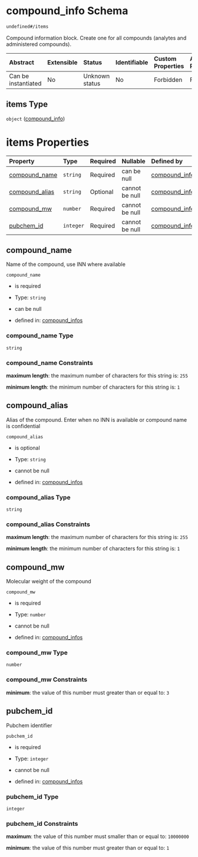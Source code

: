 # compound\_info Schema

```txt
undefined#/items
```

Compound information block. Create one for all compounds (analytes and administered compounds).

| Abstract            | Extensible | Status         | Identifiable | Custom Properties | Additional Properties | Access Restrictions | Defined In                                                                              |
| :------------------ | :--------- | :------------- | :----------- | :---------------- | :-------------------- | :------------------ | :-------------------------------------------------------------------------------------- |
| Can be instantiated | No         | Unknown status | No           | Forbidden         | Forbidden             | none                | [compound\_info.schema.json\*](../out/compound_info.schema.json "open original schema") |

## items Type

`object` ([compound\_info](compound_info-compound_info.md))

# items Properties

| Property                           | Type      | Required | Nullable       | Defined by                                                                                                               |
| :--------------------------------- | :-------- | :------- | :------------- | :----------------------------------------------------------------------------------------------------------------------- |
| [compound\_name](#compound_name)   | `string`  | Required | can be null    | [compound\_infos](compound_info-compound_info-properties-compound_name.md "undefined#/items/properties/compound_name")   |
| [compound\_alias](#compound_alias) | `string`  | Optional | cannot be null | [compound\_infos](compound_info-compound_info-properties-compound_alias.md "undefined#/items/properties/compound_alias") |
| [compound\_mw](#compound_mw)       | `number`  | Required | cannot be null | [compound\_infos](compound_info-compound_info-properties-compound_mw.md "undefined#/items/properties/compound_mw")       |
| [pubchem\_id](#pubchem_id)         | `integer` | Required | cannot be null | [compound\_infos](compound_info-compound_info-properties-pubchem_id.md "undefined#/items/properties/pubchem_id")         |

## compound\_name

Name of the compound, use INN where available

`compound_name`

*   is required

*   Type: `string`

*   can be null

*   defined in: [compound\_infos](compound_info-compound_info-properties-compound_name.md "undefined#/items/properties/compound_name")

### compound\_name Type

`string`

### compound\_name Constraints

**maximum length**: the maximum number of characters for this string is: `255`

**minimum length**: the minimum number of characters for this string is: `1`

## compound\_alias

Alias of the compound. Enter when no INN is available or compound name is confidential

`compound_alias`

*   is optional

*   Type: `string`

*   cannot be null

*   defined in: [compound\_infos](compound_info-compound_info-properties-compound_alias.md "undefined#/items/properties/compound_alias")

### compound\_alias Type

`string`

### compound\_alias Constraints

**maximum length**: the maximum number of characters for this string is: `255`

**minimum length**: the minimum number of characters for this string is: `1`

## compound\_mw

Molecular weight of the compound

`compound_mw`

*   is required

*   Type: `number`

*   cannot be null

*   defined in: [compound\_infos](compound_info-compound_info-properties-compound_mw.md "undefined#/items/properties/compound_mw")

### compound\_mw Type

`number`

### compound\_mw Constraints

**minimum**: the value of this number must greater than or equal to: `3`

## pubchem\_id

Pubchem identifier

`pubchem_id`

*   is required

*   Type: `integer`

*   cannot be null

*   defined in: [compound\_infos](compound_info-compound_info-properties-pubchem_id.md "undefined#/items/properties/pubchem_id")

### pubchem\_id Type

`integer`

### pubchem\_id Constraints

**maximum**: the value of this number must smaller than or equal to: `10000000`

**minimum**: the value of this number must greater than or equal to: `1`
